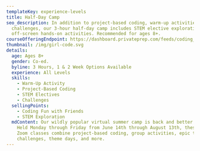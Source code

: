 ```yaml
---
templateKey: experience-levels
title: Half-Day Camp
seo_description: In addition to project-based coding, warm-up activities and
  challenges, our 3-hour half-day camp includes STEM elective exploration and
  off-screen hands-on activities. Recommended for ages 8+.
courseOfferingEndpoint: https://dashboard.privateprep.com/feeds/coding_space/classes?class_category_ids[]=95
thumbnail: /img/girl-code.svg
details:
  age: Ages 8+
  gender: Co-ed.
  byline: 3 Hours, 1 & 2 Week Options Available
  experience: All Levels
  skills:
    - Warm-Up Activity
    - Project-Based Coding
    - STEM Electives
    - Challenges
  sellingPoints:
    - Coding Fun with Friends
    - STEM Exploration
  mdContent: Our wildly popular virtual summer camp is back and better than ever!
    Held Monday through Friday from June 14th through August 13th, these live
    Zoom classes combine project-based coding, group activities, epic team
    challenges, theme days, and more.
---
```

